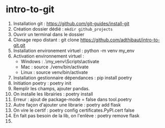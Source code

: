 # intro-to-git
1. Installation git : https://github.com/git-guides/install-git
2. Création dossier dédié : `mkdir github_projects`
3. Ouvrir un terminal dans le dossier
4. Clonage repo distant : git clone https://github.com/adthibaut/intro-to-git.git
5. Installation environement virtuel : python -m venv my_env
6. Activation environnement virtuel : 
    - Windows : .\my_venv\Scripts\activate
    - Mac : source ./venv/bin/activate
    - Linux : source venv/bin/activate
7. Installation gestionnaire dépendances : pip install poetry
8. Initiation poetry : poetry init
9. Remplir les champs, ajouter pandas.
10. On installe les librairies : poetry install 
11. Erreur : ajout de package-mode = false dans tool.poetry
11. Autre façon d'ajouter une librarie : poetry add flask
12. On vire le certif : poetry config certificates.PyPI.cert false
13. En fait pas besoin de la lib, on l'enlève : poetry remove flask
14. 
